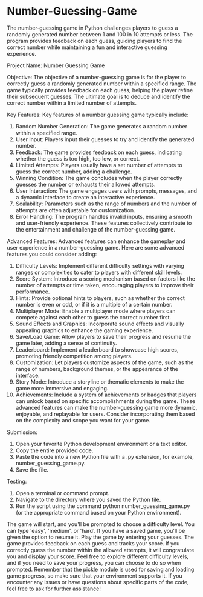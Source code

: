 # Number-Guessing-Game
The number-guessing game in Python challenges players to guess a randomly generated number between 1 and 100 in 10 attempts or less. The program provides feedback on each guess, guiding players to find the correct number while maintaining a fun and interactive guessing experience.

Project Name: Number Guessing Game

Objective: The objective of a number-guessing game is for the player to correctly guess a randomly generated number within a specified range. The game typically provides feedback on each guess, helping the player refine their subsequent guesses. The ultimate goal is to deduce and identify the correct number within a limited number of attempts.

Key Features: Key features of a number guessing game typically include:
1. Random Number Generation: The game generates a random number within a specified range.
2. User Input: Players input their guesses to try and identify the generated number.
3. Feedback: The game provides feedback on each guess, indicating whether the guess is too high, too low, or correct.
4. Limited Attempts: Players usually have a set number of attempts to guess the correct number, adding a challenge.
5. Winning Condition: The game concludes when the player correctly guesses the number or exhausts their allowed attempts.
6. User Interaction: The game engages users with prompts, messages, and a dynamic interface to create an interactive experience.
7. Scalability: Parameters such as the range of numbers and the number of attempts are often adjustable for customization.
8. Error Handling: The program handles invalid inputs, ensuring a smooth and user-friendly experience.
These features collectively contribute to the entertainment and challenge of the number-guessing game.

Advanced Features: Advanced features can enhance the gameplay and user experience in a number-guessing game. Here are some advanced features you could consider adding:
1. Difficulty Levels: Implement different difficulty settings with varying ranges or complexities to cater to players with different skill levels.
2. Score System: Introduce a scoring mechanism based on factors like the number of attempts or time taken, encouraging players to improve their performance.
3. Hints: Provide optional hints to players, such as whether the correct number is even or odd, or if it is a multiple of a certain number.
4. Multiplayer Mode: Enable a multiplayer mode where players can compete against each other to guess the correct number first.
5. Sound Effects and Graphics: Incorporate sound effects and visually appealing graphics to enhance the gaming experience.
6. Save/Load Game: Allow players to save their progress and resume the game later, adding a sense of continuity.
7. Leaderboard: Implement a leaderboard to showcase high scores, promoting friendly competition among players.
8. Customization: Let players customize aspects of the game, such as the range of numbers, background themes, or the appearance of the interface.
9. Story Mode: Introduce a storyline or thematic elements to make the game more immersive and engaging.
10. Achievements: Include a system of achievements or badges that players can unlock based on specific accomplishments during the game.
These advanced features can make the number-guessing game more dynamic, enjoyable, and replayable for users. Consider incorporating them based on the complexity and scope you want for your game.

Submission:
1. Open your favorite Python development environment or a text editor.
2. Copy the entire provided code.
3. Paste the code into a new Python file with a .py extension, for example, number_guessing_game.py.
4. Save the file.

Testing:
1. Open a terminal or command prompt.
2. Navigate to the directory where you saved the Python file.
3. Run the script using the command python number_guessing_game.py (or the appropriate command based on your Python environment).

 
The game will start, and you'll be prompted to choose a difficulty level. You can type 'easy', 'medium', or 'hard'. If you have a saved game, you'll be given the option to resume it.
Play the game by entering your guesses. The game provides feedback on each guess and tracks your score. If you correctly guess the number within the allowed attempts, it will congratulate you and display your score.
Feel free to explore different difficulty levels, and if you need to save your progress, you can choose to do so when prompted.
Remember that the pickle module is used for saving and loading game progress, so make sure that your environment supports it.
If you encounter any issues or have questions about specific parts of the code, feel free to ask for further assistance!
